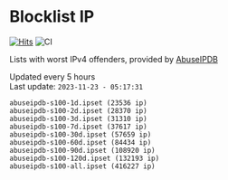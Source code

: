 # Blocklist IP

[![Hits](https://hits.seeyoufarm.com/api/count/incr/badge.svg?url=https%3A%2F%2Fgithub.com%2Fborestad%2Fblocklist-ip%2F&count_bg=%2379C83D&title_bg=%23555555&icon=&icon_color=%23E7E7E7&title=hits&edge_flat=false)](https://hits.seeyoufarm.com)  ![CI](https://img.shields.io/github/workflow/status/borestad/blocklist-ip/CI?style=flat-square)

Lists with worst IPv4 offenders, provided by [AbuseIPDB](https://www.abuseipdb.com/)

<!-- FOOTER-PLACEHOLDER -->
Updated every 5 hours<br>
Last update: `2023-11-23 - 05:17:31`
```
abuseipdb-s100-1d.ipset (23536 ip)
abuseipdb-s100-2d.ipset (28370 ip)
abuseipdb-s100-3d.ipset (31310 ip)
abuseipdb-s100-7d.ipset (37617 ip)
abuseipdb-s100-30d.ipset (57659 ip)
abuseipdb-s100-60d.ipset (84434 ip)
abuseipdb-s100-90d.ipset (108920 ip)
abuseipdb-s100-120d.ipset (132193 ip)
abuseipdb-s100-all.ipset (416227 ip)
```
